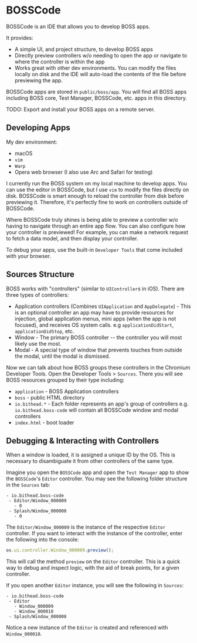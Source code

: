 # BOSSCode

BOSSCode is an IDE that allows you to develop BOSS apps.

It provides:

- A simple UI, and project structure, to develop BOSS apps
- Directly preview controllers w/o needing to open the app or navigate to where the controller is within the app
- Works great with other dev environments. You can modify the files locally on disk and the IDE will auto-load the contents of the file before previewing the app.

BOSSCode apps are stored in `public/boss/app`. You will find all BOSS apps including BOSS core, Test Manager, BOSSCode, etc. apps in this directory.

TODO: Export and install your BOSS apps on a remote server.

## Developing Apps

My dev environment:

- macOS
- `vim`
- `Warp`
- Opera web browser (I also use Arc and Safari for testing)

I currently run the BOSS system on my local machine to develop apps. You can use the editor in BOSSCode, but I use `vim` to modify the files directly on disk. BOSSCode is smart enough to reload the controller from disk before previewing it. Therefore, it's perfectly fine to work on controllers outside of BOSSCode.

Where BOSSCode truly shines is being able to preview a controller w/o having to navigate through an entire app flow. You can also configure how your controller is previewed! For example, you can make a network request to fetch a data model, and then display your controller.

To debug your apps, use the built-in `Developer Tools` that come included with your browser.

## Sources Structure

BOSS works with "controllers" (similar to `UIController`s in iOS). There are three types of controllers:

- Application controllers (Combines `UIApplication` and `AppDelegate`) - This is an optional controller an app may have to provide resources for injection, global application menus, mini apps (when the app is not focused), and receives OS system calls. e.g `applicationDidStart`, `applicationDidStop`, etc.
- Window - The primary BOSS controller -- the controller you will most likely use the most.
- Modal - A special type of window that prevents touches from outside the modal, until the modal is dismissed.

Now we can talk about how BOSS groups these controllers in the Chromium Developer Tools. Open the Developer Tools > `Sources`. There you will see BOSS resources grouped by their type including:

- `application` - BOSS Application controllers
- `boss` - public HTML directory
- `io.bithead.*` - Each folder represents an app's group of controllers e.g. `io.bithead.boss-code` will contain all BOSSCode window and modal controllers
- `index.html` - boot loader

## Debugging & Interacting with Controllers

When a window is loaded, it is assigned a unique ID by the OS. This is necessary to disambiguate it from other controllers of the same type.

Imagine you open the `BOSSCode` app and open the `Test Manager` app to show the `BOSSCode`'s `Editor` controller. You may see the following folder structure in the `Sources` tab:

```
- io.bithead.boss-code
 - Editor/Window_000009
   - 0
 - Splash/Window_000008
   - 0
```

The `Editor/Window_000009` is the instance of the respective `Editor` controller. If you want to interact with the instance of the controller, enter the following into the console:

```javascript
os.ui.controller.Window_000009.preview();
```

This will call the method `preview` on the `Editor` controller. This is a quick way to debug and inspect logic, with the aid of break points, for a given controller.

If you open another `Editor` instance, you will see the following in `Sources`:

```
- io.bithead.boss-code
 - Editor
   - Window_000009
   - Window_000010
 - Splash/Window_000008
```

Notice a new instance of the `Editor` is created and referenced with `Window_000010`.
